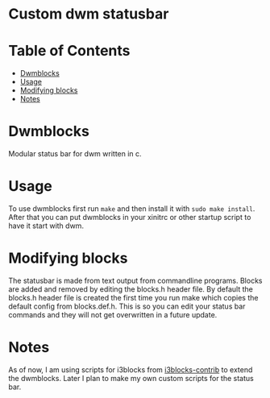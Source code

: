 # Custom dwm statusbar

Table of Contents
=================
* [Dwmblocks](#Dwmblocks)
* [Usage](#Usage)
* [Modifying blocks](#Modifying-blocks)
* [Notes](#Notes)

# Dwmblocks

Modular status bar for dwm written in c.

# Usage

To use dwmblocks first run `make` and then install it with `sudo make install`.
After that you can put dwmblocks in your xinitrc or other startup script to have it start with dwm.

# Modifying blocks

The statusbar is made from text output from commandline programs. Blocks are added and removed by editing the blocks.h header file. By default the blocks.h header file is created the first time you run make which copies the default config from blocks.def.h. This is so you can edit your status bar commands and they will not get overwritten in a future update.

# Notes

As of now, I am using scripts for i3blocks from [i3blocks-contrib](https://github.com/KostasEreksonas/i3blocks-contrib) to extend the dwmblocks. Later I plan to make my own custom scripts for the status bar.
